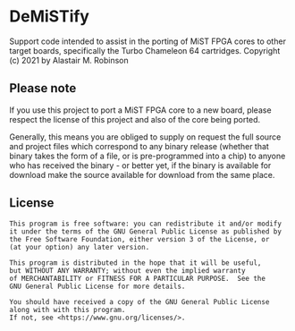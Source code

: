 # DeMiSTify
Support code intended to assist in the porting of MiST FPGA cores
to other target boards, specifically the Turbo Chameleon 64 cartridges.
Copyright (c) 2021 by Alastair M. Robinson

## Please note
If you use this project to port a MiST FPGA core to a new board, please
respect the license of this project and also of the core being ported.

Generally, this means you are obliged to supply on request the full
source and project files which correspond to any binary release (whether
that binary takes the form of a file, or is pre-programmed into a chip)
to anyone who has received the binary - or better yet, if the binary is
available for download make the source available for download from the
same place.

## License

    This program is free software: you can redistribute it and/or modify
    it under the terms of the GNU General Public License as published by
    the Free Software Foundation, either version 3 of the License, or
    (at your option) any later version.

	This program is distributed in the hope that it will be useful,
	but WITHOUT ANY WARRANTY; without even the implied warranty
	of MERCHANTABILITY or FITNESS FOR A PARTICULAR PURPOSE.  See the
	GNU General Public License for more details.

	You should have received a copy of the GNU General Public License
	along with with this program.
	If not, see <https://www.gnu.org/licenses/>.


